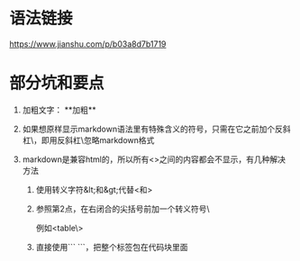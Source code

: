 # 语法链接
   https://www.jianshu.com/p/b03a8d7b1719
   
# 部分坑和要点   

1. 加粗文字： \*\*加粗\*\*

2. 如果想原样显示markdown语法里有特殊含义的符号，只需在它之前加个反斜杠\\，即用反斜杠\\忽略markdown格式

3. markdown是兼容html的，所以所有&lt;&gt;之间的内容都会不显示，有几种解决方法
   1. 使用转义字符\&lt;和\&gt;代替&lt;和&gt;
   
   2. 参照第2点，在右闭合的尖括号前加一个转义符号\\
   
      例如<table\\>
      
   3. 直接使用\``` \```，把整个标签包在代码块里面
